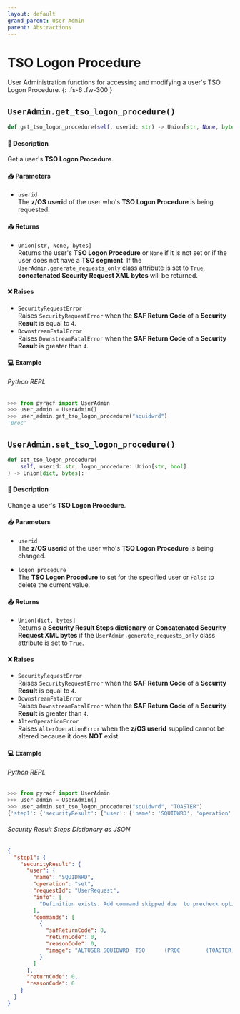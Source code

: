 ```yaml
---
layout: default
grand_parent: User Admin
parent: Abstractions
---
```


# TSO Logon Procedure

User Administration functions for accessing and modifying a user's TSO Logon Procedure. 
{: .fs-6 .fw-300 }

## `UserAdmin.get_tso_logon_procedure()`

```python
def get_tso_logon_procedure(self, userid: str) -> Union[str, None, bytes]:
```

#### 📄 Description

Get a user's **TSO Logon Procedure**.

#### 📥 Parameters
* `userid`<br>
  The **z/OS userid** of the user who's **TSO Logon Procedure** is being requested.

#### 📤 Returns
* `Union[str, None, bytes]`<br>
  Returns the user's **TSO Logon Procedure** or `None` if it is not set or if the user does not have a **TSO segment**. If the `UserAdmin.generate_requests_only` class attribute is set to `True`, **concatenated Security Request XML bytes** will be returned.

#### ❌ Raises
* `SecurityRequestError`<br>
  Raises `SecurityRequestError` when the **SAF Return Code** of a **Security Result** is equal to `4`.
* `DownstreamFatalError`<br>
  Raises `DownstreamFatalError` when the **SAF Return Code** of a **Security Result** is greater than `4`.

#### 💻 Example

###### Python REPL
```python
>>> from pyracf import UserAdmin
>>> user_admin = UserAdmin()
>>> user_admin.get_tso_logon_procedure("squidwrd")
'proc'
```

## `UserAdmin.set_tso_logon_procedure()`

```python
def set_tso_logon_procedure(
    self, userid: str, logon_procedure: Union[str, bool]
) -> Union[dict, bytes]:
```

#### 📄 Description

Change a user's **TSO Logon Procedure**.

#### 📥 Parameters
* `userid`<br>
  The **z/OS userid** of the user who's **TSO Logon Procedure** is being changed.

* `logon_procedure`<br>
  The **TSO Logon Procedure** to set for the specified user or `False` to delete the current value.

#### 📤 Returns
* `Union[dict, bytes]`<br>
  Returns a **Security Result Steps dictionary** or **Concatenated Security Request XML bytes** if the `UserAdmin.generate_requests_only` class attribute is set to `True`.

#### ❌ Raises
* `SecurityRequestError`<br>
  Raises `SecurityRequestError` when the **SAF Return Code** of a **Security Result** is equal to `4`.
* `DownstreamFatalError`<br>
  Raises `DownstreamFatalError` when the **SAF Return Code** of a **Security Result** is greater than `4`.
* `AlterOperationError`<br>
  Raises `AlterOperationError` when the **z/OS userid** supplied cannot be altered because it does **NOT** exist.

#### 💻 Example

###### Python REPL
```python
>>> from pyracf import UserAdmin
>>> user_admin = UserAdmin()
>>> user_admin.set_tso_logon_procedure("squidwrd", "TOASTER")
{'step1': {'securityResult': {'user': {'name': 'SQUIDWRD', 'operation': 'set', 'requestId': 'UserRequest', 'info': ['Definition exists. Add command skipped due  to precheck option'], 'commands': [{'safReturnCode': 0, 'returnCode': 0, 'reasonCode': 0, 'image': 'ALTUSER SQUIDWRD  TSO      (PROC        (TOASTER))'}]}, 'returnCode': 0, 'reasonCode': 0, 'runningUserid': 'testuser'}}}
```

###### Security Result Steps Dictionary as JSON
```json
{
  "step1": {
    "securityResult": {
      "user": {
        "name": "SQUIDWRD",
        "operation": "set",
        "requestId": "UserRequest",
        "info": [
          "Definition exists. Add command skipped due  to precheck option"
        ],
        "commands": [
          {
            "safReturnCode": 0,
            "returnCode": 0,
            "reasonCode": 0,
            "image": "ALTUSER SQUIDWRD  TSO      (PROC        (TOASTER))"
          }
        ]
      },
      "returnCode": 0,
      "reasonCode": 0
    }
  }
}
```